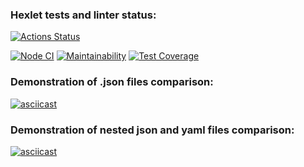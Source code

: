 ### Hexlet tests and linter status:

[![Actions Status](https://github.com/Kosmos3-14/fullstack-javascript-project-46/workflows/hexlet-check/badge.svg)](https://github.com/Kosmos3-14/fullstack-javascript-project-46/actions)

[![Node CI](https://github.com/Kosmos3-14/fullstack-javascript-project-46/actions/workflows/nodejs.yml/badge.svg)](https://github.com/Kosmos3-14/fullstack-javascript-project-46/actions/workflows/nodejs.yml)
[![Maintainability](https://api.codeclimate.com/v1/badges/182b9efb5bb684067e88/maintainability)](https://codeclimate.com/github/Kosmos3-14/fullstack-javascript-project-46/maintainability)
[![Test Coverage](https://api.codeclimate.com/v1/badges/182b9efb5bb684067e88/test_coverage)](https://codeclimate.com/github/Kosmos3-14/fullstack-javascript-project-46/test_coverage)

### Demonstration of .json files comparison:

[![asciicast](https://asciinema.org/a/RIzEF3edSFSUetjwc7V4g22gQ.svg)](https://asciinema.org/a/RIzEF3edSFSUetjwc7V4g22gQ)

### Demonstration of nested json and yaml files comparison:

[![asciicast](https://asciinema.org/a/fraTyt9y0PWvcfjOMb85tFMii.svg)](https://asciinema.org/a/fraTyt9y0PWvcfjOMb85tFMii)
